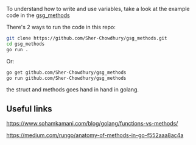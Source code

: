 To understand how to write and use variables, take a look at the example code in the [gsg_methods](https://github.com/Sher-Chowdhury/gsg_methods)

There's 2 ways to run the code in this repo:


```bash
git clone https://github.com/Sher-Chowdhury/gsg_methods.git
cd gsg_methods
go run .
```

Or:

```bash
go get github.com/Sher-Chowdhury/gsg_methods
go run github.com/Sher-Chowdhury/gsg_methods
```

the struct and methods goes hand in hand in golang. 


## Useful links

https://www.sohamkamani.com/blog/golang/functions-vs-methods/

https://medium.com/rungo/anatomy-of-methods-in-go-f552aaa8ac4a



